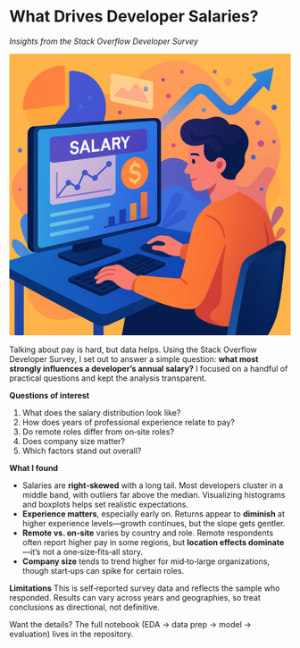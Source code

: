 # What Drives Developer Salaries?
*Insights from the Stack Overflow Developer Survey*

![Cover](images/cover.png)

Talking about pay is hard, but data helps. Using the Stack Overflow Developer Survey, I set out to answer a simple question: **what most strongly influences a developer’s annual salary?** I focused on a handful of practical questions and kept the analysis transparent.

**Questions of interest**
1) What does the salary distribution look like?  
2) How does years of professional experience relate to pay?  
3) Do remote roles differ from on‑site roles?  
4) Does company size matter?  
5) Which factors stand out overall?

**What I found**
- Salaries are **right‑skewed** with a long tail. Most developers cluster in a middle band, with outliers far above the median. Visualizing histograms and boxplots helps set realistic expectations.
- **Experience matters**, especially early on. Returns appear to **diminish** at higher experience levels—growth continues, but the slope gets gentler.
- **Remote vs. on‑site** varies by country and role. Remote respondents often report higher pay in some regions, but **location effects dominate**—it’s not a one‑size‑fits‑all story.
- **Company size** tends to trend higher for mid‑to‑large organizations, though start‑ups can spike for certain roles.

**Limitations**
This is self‑reported survey data and reflects the sample who responded. Results can vary across years and geographies, so treat conclusions as directional, not definitive.

Want the details? The full notebook (EDA → data prep  → model → evaluation) lives in the repository.
